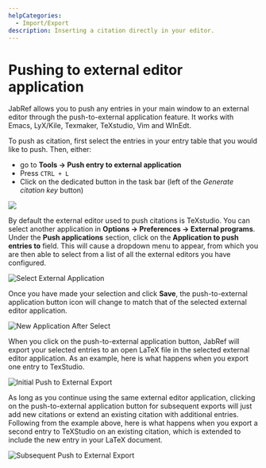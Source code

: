 ```yaml
---
helpCategories:
  - Import/Export
description: Inserting a citation directly in your editor.
---
```


# Pushing to external editor application

JabRef allows you to push any entries in your main window to an external editor through the push-to-external application feature. It works with Emacs, LyX/Kile, Texmaker, TeXstudio, Vim and WInEdt.

To push as citation, first select the entries in your entry table that you would like to push. Then, either:

* go to **Tools → Push entry to external application​**
* Press `CTRL + L`
* Click on the dedicated button in the task bar \(left of the _Generate citation key_ button\)

![](../.gitbook/assets/push-external-button-windows%20%282%29.png)



By default the external editor used to push citations is TeXstudio. You can select another application in **Options → Preferences → External programs**. Under the **Push applications** section, click on the **Application to push entries to** field. This will cause a dropdown menu to appear, from which you are then able to select from a list of all the external editors you have configured.

![Select External Application](../.gitbook/assets/during-application-selection%20%282%29.png)

Once you have made your selection and click **Save**, the push-to-external application button icon will change to match that of the selected external editor application.

![New Application After Select](../.gitbook/assets/after-application-selection%20%282%29.png)

When you click on the push-to-external application button, JabRef will export your selected entries to an open LaTeX file in the selected external editor application. As an example, here is what happens when you export one entry to TexStudio.

![Initial Push to External Export](../.gitbook/assets/initial-push-export%20%282%29.png)

As long as you continue using the same external editor application, clicking on the push-to-external application button for subsequent exports will just add new citations or extend an existing citation with additional entries. Following from the example above, here is what happens when you export a second entry to TeXStudio on an existing citation, which is extended to include the new entry in your LaTeX document.

![Subsequent Push to External Export](../.gitbook/assets/subsequent-push-export%20%282%29.png)

